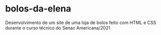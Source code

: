 # bolos-da-elena
 Desenvolvimento de um site de uma loja de bolos feito com HTML e CSS durante o curso técnico do Senac Americana/2021
